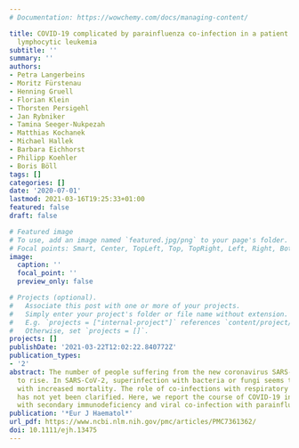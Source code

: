 ```yaml
---
# Documentation: https://wowchemy.com/docs/managing-content/

title: COVID‐19 complicated by parainfluenza co‐infection in a patient with chronic
  lymphocytic leukemia
subtitle: ''
summary: ''
authors:
- Petra Langerbeins
- Moritz Fürstenau
- Henning Gruell
- Florian Klein
- Thorsten Persigehl
- Jan Rybniker
- Tamina Seeger‐Nukpezah
- Matthias Kochanek
- Michael Hallek
- Barbara Eichhorst
- Philipp Koehler
- Boris Böll
tags: []
categories: []
date: '2020-07-01'
lastmod: 2021-03-16T19:25:33+01:00
featured: false
draft: false

# Featured image
# To use, add an image named `featured.jpg/png` to your page's folder.
# Focal points: Smart, Center, TopLeft, Top, TopRight, Left, Right, BottomLeft, Bottom, BottomRight.
image:
  caption: ''
  focal_point: ''
  preview_only: false

# Projects (optional).
#   Associate this post with one or more of your projects.
#   Simply enter your project's folder or file name without extension.
#   E.g. `projects = ["internal-project"]` references `content/project/deep-learning/index.md`.
#   Otherwise, set `projects = []`.
projects: []
publishDate: '2021-03-22T12:02:22.840772Z'
publication_types:
- '2'
abstract: The number of people suffering from the new coronavirus SARS‐CoV‐2 continues
  to rise. In SARS‐CoV‐2, superinfection with bacteria or fungi seems to be associated
  with increased mortality. The role of co‐infections with respiratory viral pathogens
  has not yet been clarified. Here, we report the course of COVID‐19 in a CLL patient
  with secondary immunodeficiency and viral co‐infection with parainfluenza.
publication: '*Eur J Haematol*'
url_pdf: https://www.ncbi.nlm.nih.gov/pmc/articles/PMC7361362/
doi: 10.1111/ejh.13475
---
```

